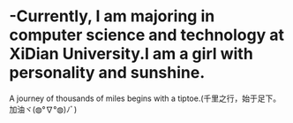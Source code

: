 # -Currently, I am majoring in computer science and technology at XiDian University.I am a girl with personality and sunshine.
A journey of thousands of miles begins with a tiptoe.(千里之行，始于足下。加油ヾ(◍°∇°◍)ﾉﾞ)
